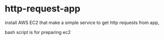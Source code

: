 # http-request-app
install AWS EC2 that make a simple service to get http requests from app,

bash script is for preparing ec2 
